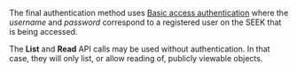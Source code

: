 <a name="authentication-basic"></a>The final authentication method uses [Basic access
authentication](https://en.wikipedia.org/wiki/Basic_access_authentication)
where the *username* and *password* correspond to a registered user on
the SEEK that is being accessed.

The **List** and **Read** API calls may be used without authentication. In
that case, they will only list, or allow reading of, publicly viewable
objects.
